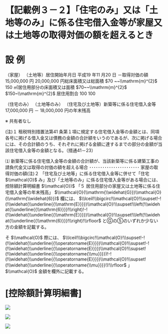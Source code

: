 # 【記載例３－２】「住宅のみ」又は「土地等のみ」に係る住宅借入金等が家屋又は土地等の取得対価の額を超えるとき

# 設 例

（家屋） （土地等）居住開始年月日 平成19 年11 月20 日 －取得対価の額 15,000,000 円 20,000,000 円総床面積又は総面積 $70 ~~\\mathrm{m}^{2}$ 150 ㎡居住用部分の床面積又は面積 $70~~\\mathrm{m}^{2}$ $150~\\mathrm{m}^{2}$ 居住用割合 $100%$ $100%$

（住宅のみ） （土地等のみ） （住宅及び土地等）新築等に係る住宅借入金等 17,000,000 円 － 18,000,000 円の年末残高

※ 共有者なし

(注)１ 租税特別措置法第41 条第１項に規定する住宅借入金等の金額とは、同項各号に掲げる借入金又は債務の金額の合計額をいうのであるが、次に掲げる場合には、その合計額のうち、それぞれに掲げる金額に達するまでの部分の金額が当該住宅借入金等の金額となる。（措通41－23）

⑴ 新築等に係る住宅借入金等の金額の合計額が、当該新築等に係る建築工事の請負代金又は取得の対価の額を超える場合 ･･･････････････････････ 家屋の取得対価の額(注)２ 「住宅及び土地等」に係る住宅借入金等に併せて「住宅 $\\mathcal{O}$ み」及び「土地等のみ」に係る住宅借入金等がある場合には、控除額計算明細書 $\\mathcal{O})$ 「５ 居住用部分の家屋又は土地等に係る住宅借入金等の年末残高」 $\\mathcal{O}(\\mathrm{\\widehat{G}})\\mathcal{O}(\\mathrm{\\widehat{6}})$ 欄には、 $\\lceil!\\bigcirc!\\mathcal{O}!\\supset!-!(!\\widehat{\\underline{{\\mathrm{E}}}})\\mathcal{O}!\\supset!\\left(!\\widehat{\\underline{{\\mathrm{6}}}}!\\right)!-!(!\\widehat{\\underline{{\\mathrm{E}}}})\\mathcal{O}!\\supset!\\left(!\\widehat{\\underline{{\\mathrm{6}}}}!\\right)!\\rfloor$ とⒼの⑤のいずれか少ない方の金額を記載する。

そ $\\mathcal{O}$ 際には、 $\\lceil!\\bigcirc!\\mathcal{O}!\\supset!-!(!\\widehat{\\underline{{\\operatorname{E}}}})\\mathcal{O}!\\supset!-!(!\\widehat{\\underline{{\\operatorname{E}}}})\\mathcal{O}!\\supset!(!\\widehat{\\underline{{\\operatorname{\\mu}}}})!-!(!\\widehat{\\underline{{\\operatorname{E}}}})\\mathcal{O}!\\supset!(!\\widehat{\\underline{{\\operatorname{\\mu}}}}!)!\\rfloor$ 」 $\\mathcal{O}$ 金額を欄外に記載する。

# \[控除額計算明細書\]

![](https://www.nta.go.jp/tmp/990fcd95-253e-41c7-856e-149b71cd0faf/images/6844795329c715c3b348b99a7de146d1781e0f7a7c7c51bff96a277751400a38.jpg)

![](https://www.nta.go.jp/tmp/990fcd95-253e-41c7-856e-149b71cd0faf/images/19f0d89899c2eb276583853b10c8e883ebd81850d6597780a4f4b6d2f68a4a2b.jpg)

![](https://www.nta.go.jp/tmp/990fcd95-253e-41c7-856e-149b71cd0faf/images/b929efdbc30e128cb62c2976a4ec9173de1da41d65aef9fed4b72fb068dce8ef.jpg)